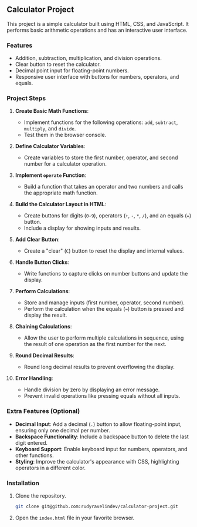 ## Calculator Project

This project is a simple calculator built using HTML, CSS, and JavaScript. It performs basic arithmetic operations and has an interactive user interface.

### Features
- Addition, subtraction, multiplication, and division operations.
- Clear button to reset the calculator.
- Decimal point input for floating-point numbers.
- Responsive user interface with buttons for numbers, operators, and equals.

### Project Steps

1. **Create Basic Math Functions**:
   - Implement functions for the following operations: `add`, `subtract`, `multiply`, and `divide`.
   - Test them in the browser console.

2. **Define Calculator Variables**:
   - Create variables to store the first number, operator, and second number for a calculator operation.

3. **Implement `operate` Function**:
   - Build a function that takes an operator and two numbers and calls the appropriate math function.

4. **Build the Calculator Layout in HTML**:
   - Create buttons for digits (`0-9`), operators (`+`, `-`, `*`, `/`), and an equals (`=`) button.
   - Include a display for showing inputs and results.

5. **Add Clear Button**:
   - Create a "clear" (`C`) button to reset the display and internal values.

6. **Handle Button Clicks**:
   - Write functions to capture clicks on number buttons and update the display.

7. **Perform Calculations**:
   - Store and manage inputs (first number, operator, second number).
   - Perform the calculation when the equals (`=`) button is pressed and display the result.

8. **Chaining Calculations**:
   - Allow the user to perform multiple calculations in sequence, using the result of one operation as the first number for the next.

9. **Round Decimal Results**:
   - Round long decimal results to prevent overflowing the display.

10. **Error Handling**:
    - Handle division by zero by displaying an error message.
    - Prevent invalid operations like pressing equals without all inputs.

### Extra Features (Optional)
- **Decimal Input**: Add a decimal (`.`) button to allow floating-point input, ensuring only one decimal per number.
- **Backspace Functionality**: Include a backspace button to delete the last digit entered.
- **Keyboard Support**: Enable keyboard input for numbers, operators, and other functions.
- **Styling**: Improve the calculator's appearance with CSS, highlighting operators in a different color.

### Installation

1. Clone the repository.
   ```bash
   git clone git@github.com:rudyravelindev/calculator-project.git
   ```
2. Open the `index.html` file in your favorite browser.
